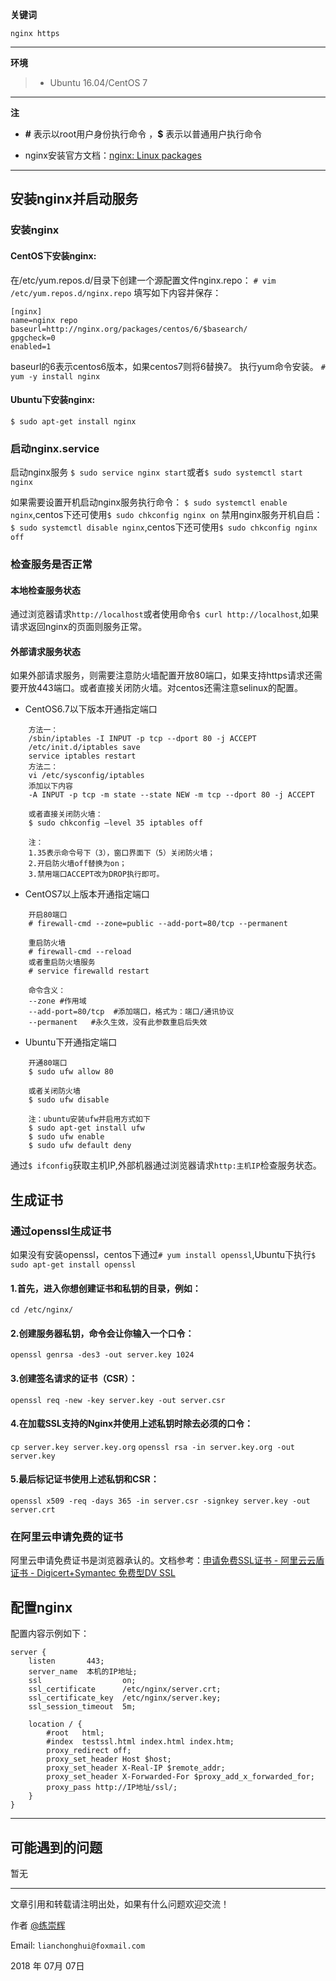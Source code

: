 **关键词**
```
nginx https
```
---
**环境**
> - Ubuntu 16.04/CentOS 7

---
**注**
- **#** 表示以root用户身份执行命令 ，**$** 表示以普通用户执行命令

- nginx安装官方文档：[nginx: Linux packages][2]

---

## 安装nginx并启动服务
### 安装nginx
#### CentOS下安装nginx:
在/etc/yum.repos.d/目录下创建一个源配置文件nginx.repo：
```# vim /etc/yum.repos.d/nginx.repo```
填写如下内容并保存：
```
[nginx]
name=nginx repo
baseurl=http://nginx.org/packages/centos/6/$basearch/
gpgcheck=0
enabled=1
```
baseurl的6表示centos6版本，如果centos7则将6替换7。
执行yum命令安装。
```# yum -y install nginx```

#### Ubuntu下安装nginx:
```$ sudo apt-get install nginx```

### 启动nginx.service
启动nginx服务
```$ sudo service nginx start```或者```$ sudo systemctl start nginx```

如果需要设置开机启动nginx服务执行命令：
```$ sudo systemctl enable nginx```,centos下还可使用```$ sudo chkconfig nginx on```
禁用nginx服务开机自启：
```$ sudo systemctl disable nginx```,centos下还可使用```$ sudo chkconfig nginx off```

### 检查服务是否正常
#### 本地检查服务状态
通过浏览器请求```http://localhost```或者使用命令```$ curl http://localhost```,如果请求返回nginx的页面则服务正常。

#### 外部请求服务状态
如果外部请求服务，则需要注意防火墙配置开放80端口，如果支持https请求还需要开放443端口。或者直接关闭防火墙。对centos还需注意selinux的配置。
- CentOS6.7以下版本开通指定端口
```
    方法一：
    /sbin/iptables -I INPUT -p tcp --dport 80 -j ACCEPT
    /etc/init.d/iptables save
    service iptables restart
    方法二：
    vi /etc/sysconfig/iptables
    添加以下内容
    -A INPUT -p tcp -m state --state NEW -m tcp --dport 80 -j ACCEPT

    或者直接关闭防火墙：
    $ sudo chkconfig –level 35 iptables off

    注：
    1.35表示命令号下（3），窗口界面下（5）关闭防火墙；
    2.开启防火墙off替换为on；
    3.禁用端口ACCEPT改为DROP执行即可。
```
- CentOS7以上版本开通指定端口
```
    开启80端口
    # firewall-cmd --zone=public --add-port=80/tcp --permanent

    重启防火墙 
    # firewall-cmd --reload
    或者重启防火墙服务
    # service firewalld restart

    命令含义：
    --zone #作用域
    --add-port=80/tcp  #添加端口，格式为：端口/通讯协议
    --permanent   #永久生效，没有此参数重启后失效

```
- Ubuntu下开通指定端口
```
    开通80端口
    $ sudo ufw allow 80

    或者关闭防火墙
    $ sudo ufw disable

    注：ubuntu安装ufw并启用方式如下
    $ sudo apt-get install ufw 
    $ sudo ufw enable 
    $ sudo ufw default deny 
```
通过```$ ifconfig```获取主机IP,外部机器通过浏览器请求```http:主机IP```检查服务状态。

## 生成证书
### 通过openssl生成证书
如果没有安装openssl，centos下通过```# yum install openssl```,Ubuntu下执行```$ sudo apt-get install openssl```
#### 1.首先，进入你想创建证书和私钥的目录，例如：
```cd /etc/nginx/```

#### 2.创建服务器私钥，命令会让你输入一个口令：
```openssl genrsa -des3 -out server.key 1024```

#### 3.创建签名请求的证书（CSR）：
```openssl req -new -key server.key -out server.csr```

#### 4.在加载SSL支持的Nginx并使用上述私钥时除去必须的口令：
```cp server.key server.key.org```
```openssl rsa -in server.key.org -out server.key```
#### 5.最后标记证书使用上述私钥和CSR：
```openssl x509 -req -days 365 -in server.csr -signkey server.key -out server.crt```

### 在阿里云申请免费的证书 
阿里云申请免费证书是浏览器承认的。文档参考：[申请免费SSL证书 - 阿里云云盾证书 - Digicert+Symantec 免费型DV SSL][1]

## 配置nginx
配置内容示例如下：
```
server {
    listen       443;
    server_name  本机的IP地址;
    ssl                  on;
    ssl_certificate      /etc/nginx/server.crt;
    ssl_certificate_key  /etc/nginx/server.key;
    ssl_session_timeout  5m;

    location / {
        #root   html;
        #index  testssl.html index.html index.htm;
        proxy_redirect off;
        proxy_set_header Host $host;
        proxy_set_header X-Real-IP $remote_addr;
        proxy_set_header X-Forwarded-For $proxy_add_x_forwarded_for;
        proxy_pass http://IP地址/ssl/;
    }
}
```

---
## 可能遇到的问题
暂无


--------------------

文章引用和转载请注明出处，如果有什么问题欢迎交流！

作者 [@练崇辉][101]

Email: `lianchonghui@foxmail.com`

2018 年 07月 07日 


[1]: https://bbs.aliyun.com/read/573933.html?spm=5176.10695662.1996646101.searchclickresult.208c3bdcPo8g6s
[2]: http://nginx.org/en/linux_packages.html#stable
[101]: https://www.lianch.com
